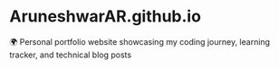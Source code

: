 # AruneshwarAR.github.io
🌍 Personal portfolio website showcasing my coding journey, learning tracker, and technical blog posts
